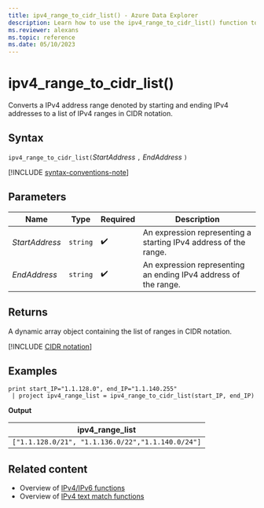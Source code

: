 ```yaml
---
title: ipv4_range_to_cidr_list() - Azure Data Explorer
description: Learn how to use the ipv4_range_to_cidr_list() function to convert IPv4 address range to a list of CIDR ranges.
ms.reviewer: alexans
ms.topic: reference
ms.date: 05/10/2023
---
```

# ipv4_range_to_cidr_list()

Converts a IPv4 address range denoted by starting and ending IPv4 addresses to a list of IPv4 ranges in CIDR notation.

## Syntax

`ipv4_range_to_cidr_list(`*StartAddress* `,` *EndAddress* `)`

[!INCLUDE [syntax-conventions-note](../../includes/syntax-conventions-note.md)]

## Parameters

| Name | Type | Required | Description |
|--|--|--|--|
| *StartAddress*| `string` |  :heavy_check_mark: | An expression representing a starting IPv4 address of the range.|
| *EndAddress*| `string` |  :heavy_check_mark: | An expression representing an ending IPv4 address of the range.|

## Returns

A dynamic array object containing the list of ranges in CIDR notation.

[!INCLUDE [CIDR notation](../../includes/ip-prefix-notation.md)]

## Examples


```kusto
print start_IP="1.1.128.0", end_IP="1.1.140.255"
 | project ipv4_range_list = ipv4_range_to_cidr_list(start_IP, end_IP)
```

**Output**

|ipv4_range_list|
|--|
|`["1.1.128.0/21", "1.1.136.0/22","1.1.140.0/24"]`|

## Related content

* Overview of [IPv4/IPv6 functions](scalar-functions.md#ipv4ipv6-functions)
* Overview of [IPv4 text match functions](scalar-functions.md#ipv4-text-match-functions)
